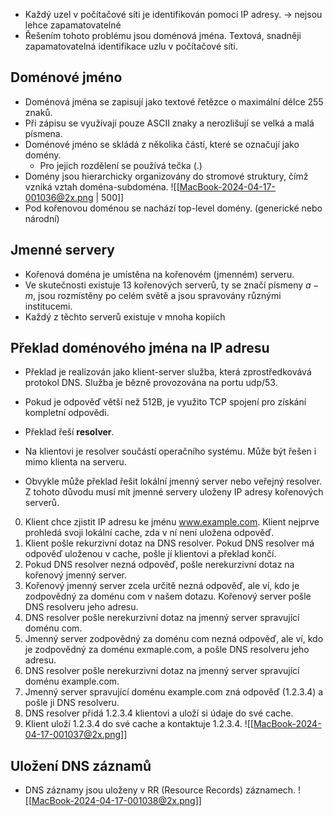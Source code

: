 - Každý uzel v počítačové síti je identifikován pomocí IP adresy. $\rightarrow$ nejsou lehce zapamatovatelné
- Řešením tohoto problému jsou doménová jména. Textová, snadněji zapamatovatelná identifikace uzlu v počítačové síti.

## Doménové jméno
- Doménová jména se zapisují jako textové řetězce o maximální délce $255$ znaků. 
- Při zápisu se využívají pouze ASCII znaky a nerozlišují se velká a malá písmena.
- Doménové jméno se skládá z několika částí, které se označují jako domény.
	- Pro jejich rozdělení se používá tečka (.)
- Domény jsou hierarchicky organizovány do stromové struktury, čímž vzniká vztah doména-subdoména.
  ![[MacBook-2024-04-17-001036@2x.png | 500]]
- Pod kořenovou doménou se nachází top-level domény. (generické nebo národní)

## Jmenné servery
- Kořenová doména je umístěna na kořenovém (jmenném) serveru. 
- Ve skutečnosti existuje $13$ kořenových serverů, ty se značí písmeny $a-m$, jsou rozmístěny po celém světě a jsou spravovány různými institucemi.
- Každý z těchto serverů existuje v mnoha kopiích

## Překlad doménového jména na IP adresu
- Překlad je realizován jako klient-server služba, která zprostředkovává protokol DNS. Služba je bězně provozována na portu udp/53.
- Pokud je odpověď větší než $512$B, je využito TCP spojení pro získání kompletní odpovědi.

- Překlad řeší **resolver**.
- Na klientovi je resolver součástí operačního systému. Může být řešen i mimo klienta na serveru.
- Obvykle může překlad řešit lokální jmenný server nebo veřejný resolver. Z tohoto důvodu musí mít jmenné servery uloženy IP adresy kořenových serverů.

0. Klient chce zjistit IP adresu ke jménu www.example.com. Klient nejprve prohledá svoji lokální cache, zda v ní není uložena odpověď.
1. Klient pošle rekurzivní dotaz na DNS resolver. Pokud DNS resolver má odpověď uloženou v cache, pošle jí klientovi a překlad končí.
2. Pokud DNS resolver nezná odpověď, pošle nerekurzivní dotaz na kořenový jmenný server.
3. Kořenový jmenný server zcela určitě nezná odpověď, ale ví, kdo je zodpovědný za doménu com v našem dotazu. Kořenový server pošle DNS resolveru jeho adresu.
4. DNS resolver pošle nerekurzivní dotaz na jmenný server spravující doménu com.
5. Jmenný server zodpovědný za doménu com nezná odpověď, ale ví, kdo je zodpovědný za doménu exmaple.com, a pošle DNS resolveru jeho adresu.
6. DNS resolver pošle nerekurzivní dotaz na jmenný server spravující doménu example.com.
7. Jmenný server spravující doménu example.com zná odpověď (1.2.3.4) a pošle ji DNS resolveru.
8. DNS resolver přidá 1.2.3.4 klientovi a uloží si údaje do své cache.
9. Klient uloží 1.2.3.4 do své cache a kontaktuje 1.2.3.4.
![[MacBook-2024-04-17-001037@2x.png]]

## Uložení DNS záznamů
- DNS záznamy jsou uloženy v RR (Resource Records) záznamech.
![[MacBook-2024-04-17-001038@2x.png]]